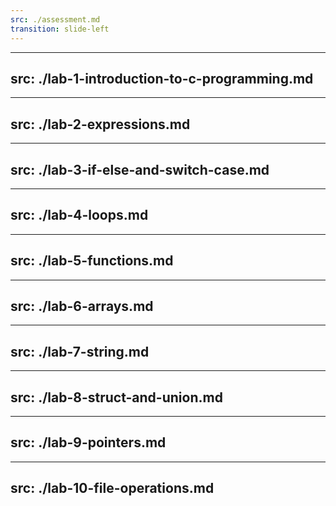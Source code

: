```yaml
---
src: ./assessment.md
transition: slide-left
---
```

---
src: ./lab-1-introduction-to-c-programming.md
---
---
src: ./lab-2-expressions.md
---
---
src: ./lab-3-if-else-and-switch-case.md
---
---
src: ./lab-4-loops.md
---
---
src: ./lab-5-functions.md
---
---
src: ./lab-6-arrays.md
---
---
src: ./lab-7-string.md
---
---
src: ./lab-8-struct-and-union.md
---
---
src: ./lab-9-pointers.md
---
---
src: ./lab-10-file-operations.md
---